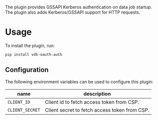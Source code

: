 
The plugin provides GSSAPI Kerberos authentication on data job startup. The plugin also adds Kerberos/GSSAPI support for HTTP requests.

# Usage

To install the plugin, run:

```bash
pip install vdk-oauth-auth
```

## Configuration

The following environment variables can be used to configure this plugin:

| name                | description                                   |
|---------------------|-----------------------------------------------|
| `CLIENT_ID`         | Client id to fetch access token from CSP.     |
| `CLIENT_SECRET`     | Client secret to fetch access token from CSP. |
